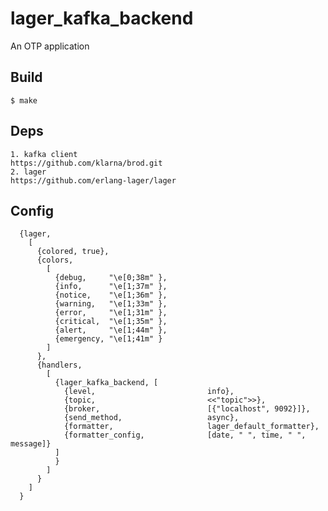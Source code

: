 lager_kafka_backend
=====

An OTP application

Build
-----

    $ make


Deps
--------

    1. kafka client
    https://github.com/klarna/brod.git
    2. lager
    https://github.com/erlang-lager/lager
    

Config
------------

      {lager,
        [
          {colored, true},
          {colors,
            [
              {debug,     "\e[0;38m" },
              {info,      "\e[1;37m" },
              {notice,    "\e[1;36m" },
              {warning,   "\e[1;33m" },
              {error,     "\e[1;31m" },
              {critical,  "\e[1;35m" },
              {alert,     "\e[1;44m" },
              {emergency, "\e[1;41m" }
            ]
          },
          {handlers,
            [
              {lager_kafka_backend, [
                {level,                         info},
                {topic,                         <<"topic">>},
                {broker,                        [{"localhost", 9092}]},
                {send_method,                   async},
                {formatter,                     lager_default_formatter},
                {formatter_config,              [date, " ", time, " ", message]}
              ]
              }
            ]
          }
        ]
      }    
    
